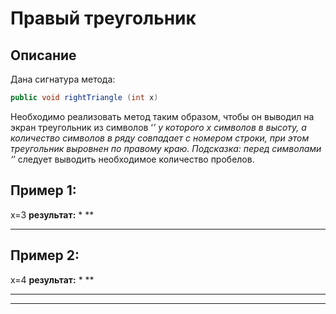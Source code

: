 # Правый треугольник

## Описание
Дана сигнатура метода: 
```java
public void rightTriangle (int x)
```
Необходимо реализовать метод таким образом, чтобы он выводил на экран
треугольник из символов ‘*’ у которого х символов в высоту, а количество
символов в ряду совпадает с номером строки, при этом треугольник выровнен
по правому краю. Подсказка: перед символами ‘*’ следует выводить
необходимое количество пробелов.

## Пример 1:
x=3
**результат:**
 *
 **
 ***

## Пример 2:
x=4
**результат:**
 *
 **
 ***
 ****
